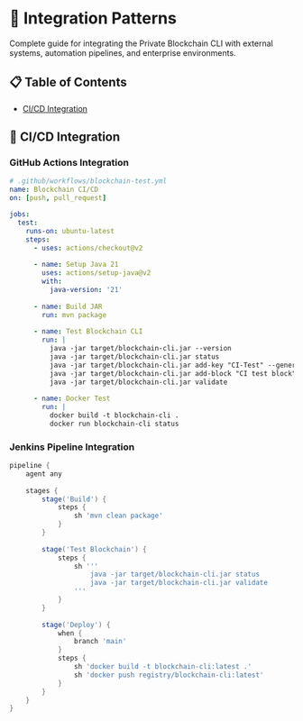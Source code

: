 # 🔗 Integration Patterns

Complete guide for integrating the Private Blockchain CLI with external systems, automation pipelines, and enterprise environments.

## 📋 Table of Contents

- [CI/CD Integration](#cicd-integration)

## 🚀 CI/CD Integration

### GitHub Actions Integration
```yaml
# .github/workflows/blockchain-test.yml
name: Blockchain CI/CD
on: [push, pull_request]

jobs:
  test:
    runs-on: ubuntu-latest
    steps:
      - uses: actions/checkout@v2
      
      - name: Setup Java 21
        uses: actions/setup-java@v2
        with:
          java-version: '21'
          
      - name: Build JAR
        run: mvn package
        
      - name: Test Blockchain CLI
        run: |
          java -jar target/blockchain-cli.jar --version
          java -jar target/blockchain-cli.jar status
          java -jar target/blockchain-cli.jar add-key "CI-Test" --generate
          java -jar target/blockchain-cli.jar add-block "CI test block" --generate-key
          java -jar target/blockchain-cli.jar validate
          
      - name: Docker Test
        run: |
          docker build -t blockchain-cli .
          docker run blockchain-cli status
```

### Jenkins Pipeline Integration
```groovy
pipeline {
    agent any
    
    stages {
        stage('Build') {
            steps {
                sh 'mvn clean package'
            }
        }
        
        stage('Test Blockchain') {
            steps {
                sh '''
                    java -jar target/blockchain-cli.jar status
                    java -jar target/blockchain-cli.jar validate
                '''
            }
        }
        
        stage('Deploy') {
            when {
                branch 'main'
            }
            steps {
                sh 'docker build -t blockchain-cli:latest .'
                sh 'docker push registry/blockchain-cli:latest'
            }
        }
    }
}
```
